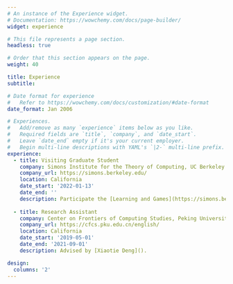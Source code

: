 ```yaml
---
# An instance of the Experience widget.
# Documentation: https://wowchemy.com/docs/page-builder/
widget: experience

# This file represents a page section.
headless: true

# Order that this section appears on the page.
weight: 40

title: Experience
subtitle:

# Date format for experience
#   Refer to https://wowchemy.com/docs/customization/#date-format
date_format: Jan 2006

# Experiences.
#   Add/remove as many `experience` items below as you like.
#   Required fields are `title`, `company`, and `date_start`.
#   Leave `date_end` empty if it's your current employer.
#   Begin multi-line descriptions with YAML's `|2-` multi-line prefix.
experience:
  - title: Visiting Graduate Student
    company: Simons Institute for the Theory of Computing, UC Berkeley
    company_url: https://simons.berkeley.edu/
    location: California
    date_start: '2022-01-13'
    date_end: ''
    description: Participate the [Learning and Games](https://simons.berkeley.edu/programs/games2022) Program.
        
  - title: Research Assistant
    company: Center on Frontiers of Computing Studies, Peking University
    company_url: https://cfcs.pku.edu.cn/english/
    location: California
    date_start: '2019-05-01'
    date_end: '2021-09-01'
    description: Advised by [Xiaotie Deng]().

design:
  columns: '2'
---
```

